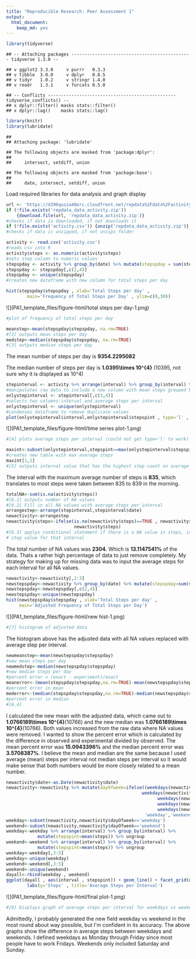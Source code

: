 ```yaml
---
title: "Reproducible Research: Peer Assessment 1"
output: 
  html_document: 
    keep_md: yes
---
```

 

```r
library(tidyverse)
```

```
## -- Attaching packages ---------------------------------------------- tidyverse 1.3.0 --
```

```
## v ggplot2 3.3.0     v purrr   0.3.3
## v tibble  3.0.0     v dplyr   0.8.5
## v tidyr   1.0.2     v stringr 1.4.0
## v readr   1.3.1     v forcats 0.5.0
```

```
## -- Conflicts ------------------------------------------------- tidyverse_conflicts() --
## x dplyr::filter() masks stats::filter()
## x dplyr::lag()    masks stats::lag()
```

```r
library(knitr)
library(lubridate)
```

```
## 
## Attaching package: 'lubridate'
```

```
## The following objects are masked from 'package:dplyr':
## 
##     intersect, setdiff, union
```

```
## The following objects are masked from 'package:base':
## 
##     date, intersect, setdiff, union
```
Load required libraries for data analysis and graph display

```r
url <- 'https://d396qusza40orc.cloudfront.net/repdata%2Fdata%2Factivity.zip'
if (!file.exists('repdata_data_activity.zip')) 
    {download.file(url, 'repdata_data_activity.zip')}
#checks if data is downloaded, if not downloads it
if (!file.exists('activity.csv')) {unzip('repdata_data_activity.zip')}
#checks if data is unzipped, if not unzips folder
```

```r
activity <- read.csv('activity.csv')
#reads csv into R
activity$steps <- as.numeric(activity$steps)
#sets step column to numeric values
stepspday <- activity %>% group_by(date) %>% mutate(stepspday = sum(steps,na.rm=TRUE)) %>% ungroup
stepspday <- stepspday[,c(2,4)]
stepspday <- unique(stepspday)
#creates new dataframe with new column for total steps per day
```

```r
hist(stepspday$stepspday , xlab='Total Steps per day' , 
        main='Frequency of Total Steps per Day' , ylim=c(0,30))
```

![](PA1_template_files/figure-html/total steps per day-1.png)<!-- -->

```r
#plot of frequency of total steps per day
```


```r
meanstep<-mean(stepspday$stepspday, na.rm=TRUE)
#[3] outputs mean steps per day
medstep<-median(stepspday$stepspday, na.rm=TRUE)
#[3] outputs median steps per day
```

The mean number of steps per day is  **9354.2295082**  

The median number of steps per day is **1.0395\times 10^{4}** (10395, not sure why it is displayed as 10^4)  


```r
stepinterval <- activity %>% arrange(interval) %>% group_by(interval) %>% mutate(stepspint = mean(steps,na.rm=TRUE)) %>% ungroup
#manipulates raw data to include a new column with mean steps grouped by interval
onlystepinterval <- stepinterval[,c(3,4)]
#selects two columns:interval and average steps per interval
onlystepinterval <- unique(onlystepinterval)
#condenses dataframe to remove duplicate values
plot(onlystepinterval$interval,onlystepinterval$stepspint , type='l' , ylab='Steps' , xlab='Military Time' , main='Average Steps per Interval')
```

![](PA1_template_files/figure-html/time series plot-1.png)<!-- -->

```r
#[4] plots average steps per interval (could not get type='l' to work)
```


```r
maxint<-subset(onlystepinterval,stepspint==max(onlystepinterval$stepspint,na.rm=TRUE))
#creates new table with max average steps
maxint[1,1]
#[5] outputs interval value that has the highest step count on average
```
The interval with the maximum average number of steps is **835**, which translates to most steps were taken between 835 to 839 in the morning.  


```r
totalNA<-sum(is.na(activity$steps))
#[6.1] outputs number of NA values
#[6.2] Fill in all NA values with average steps per interval
arrangestep<-arrange(stepinterval,stepinterval$date)
newactivity<-arrangestep
newactivity$steps<-ifelse(is.na(newactivity$steps)==TRUE , newactivity$stepspint , 
                          newactivity$steps)
#[6.3] applys conditional statement if there is a NA value in steps, inputs average 
# step value for that interval
```
The total number of NA values was **2304**. Which is **13.1147541%** of the data. Thats a rather high percentage of data to just remove completely. My strategy for making up for missing data was to input the average steps for each interval for all NA values.

```r
newactivity<-newactivity[,1:3]
newstepspday<-newactivity %>% group_by(date) %>% mutate(stepspday=sum(steps)) %>% ungroup
newstepspday<-newstepspday[,c(2,4)]
newstepspday<-unique(newstepspday)
hist(newstepspday$stepspday , xlab='Total Steps per day' , 
     main='Adjusted Frequency of Total Steps per Day')
```

![](PA1_template_files/figure-html/new hist-1.png)<!-- -->

```r
#[7] histogram of adjusted data
```

The histogram above has the adjusted data with all NA values replaced with average step per interval.

```r
newmeanstep<-mean(newstepspday$stepspday)
#new mean steps per day
newmedstep<-median(newstepspday$stepspday)
#new median steps per day
#percent error = (exact - experiment)/exact
meanerror<-(mean(stepspday$stepspday,na.rm=TRUE)-mean(newstepspday$stepspday))/(mean(stepspday$stepspday,na.rm=TRUE))*100
#percent error in mean
mederror<-(median(stepspday$stepspday,na.rm=TRUE)-median(newstepspday$stepspday))/(median(stepspday$stepspday,na.rm=TRUE))*100
#percent error in median
#[6.4]
```
I calculated the new mean with the adjusted data, which came out to **1.0766189\times 10^{4}**(10766) and the new median was __1.0766189\times 10^{4}__(10766). Both values increased from the raw data where NA values were removed. I wanted to show the percent error which is calculated by the difference in observed and experimental divided by observed. The mean percent error was **15.0943396%** and the median percent error was **3.5708387%**. I believe the mean and median are the same because I used average (mean) steps per interval not median steps per interval so it would make sense that both numbers would be more closely related to a mean number.    

```r
newactivity$date<-as.Date(newactivity$date)
newactivity<-newactivity %>% mutate(dayOfweek=ifelse((weekdays(newactivity$date)=='Monday' | 
                                                    weekdays(newactivity$date)=='Tuesday' | 
                                                          weekdays(newactivity$date)=='Wednesday' | 
                                                          weekdays(newactivity$date)=='Thursday' | 
                                                          weekdays(newactivity$date)=='Friday') , 
                                                     'weekday','weekend'))
weekday<-subset(newactivity,newactivity$dayOfweek=='weekday')
weekend<-subset(newactivity,newactivity$dayOfweek=='weekend')
weekday<-weekday %>% arrange(interval) %>% group_by(interval) %>% 
            mutate(stepspint=mean(steps)) %>% ungroup
weekend<-weekend %>% arrange(interval) %>% group_by(interval) %>% 
            mutate(stepspint=mean(steps)) %>% ungroup
weekday<-weekday[,3:5]
weekday<-unique(weekday)
weekend<-weekend[,3:5]
weekend<-unique(weekend)
dayall<-rbind(weekday , weekend)
ggplot(dayall , aes(interval , stepspint)) + geom_line() + facet_grid(dayOfweek~.) + 
        labs(y='Steps' , title='Average Steps per Interval')
```

![](PA1_template_files/figure-html/final plot-1.png)<!-- -->

```r
#[8] Displays graph of average steps per interval for weekdays vs weekends
```

Admittedly, I probably generated the new field weekday vs weekend in the most round about way possible, but I'm confident in its accuracy. The above graphs show the difference in average steps between weekdays and weekends. I defined weekdays as Monday through Friday since most people have to work Fridays. Weekends only included Saturday and Sunday.
